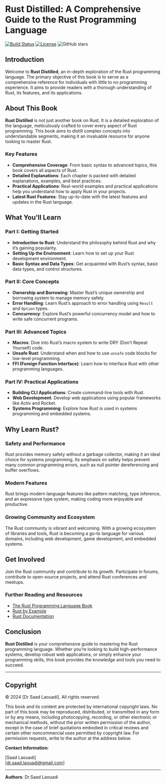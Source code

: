 # Rust Distilled: A Comprehensive Guide to the Rust Programming Language

[![Build Status](https://github.com/dr-saad-la/repo/actions/workflows/ci.yml/badge.svg)](https://github.com/dr-saad-la/repo/actions)
[![License](https://img.shields.io/github/license/dr-saad-la/repo.svg)](LICENSE)
![GitHub stars](https://img.shields.io/github/stars/dr-saad-la/repo?style=social)

## Introduction

Welcome to **Rust Distilled**, an in-depth exploration of the Rust programming language. The primary objective of this book is to serve as a comprehensive reference for individuals with little to no programming experience. It aims to provide readers with a thorough understanding of Rust, its features, and its applications.

## About This Book

**Rust Distilled** is not just another book on Rust. It is a detailed exploration of the language,
meticulously crafted to cover every aspect of Rust programming. This book aims to distill complex
concepts into understandable segments, making it an invaluable resource for anyone looking to master
Rust.

### Key Features

-   **Comprehensive Coverage**: From basic syntax to advanced topics, this book covers all aspects of
    Rust.
-   **Detailed Explanations**: Each chapter is packed with detailed explanations, examples, and best
    practices.
-   **Practical Applications**: Real-world examples and practical applications help you understand how
    to apply Rust in your projects.
-   **Latest Rust Features**: Stay up-to-date with the latest features and updates in the Rust language.

## What You'll Learn

### Part I: Getting Started

-   **Introduction to Rust**: Understand the philosophy behind Rust and why it’s gaining popularity.
-   **Setting Up the Environment**: Learn how to set up your Rust development environment.
-   **Basic Syntax and Data Types**: Get acquainted with Rust’s syntax, basic data types, and control
    structures.

### Part II: Core Concepts

-   **Ownership and Borrowing**: Master Rust’s unique ownership and borrowing system to manage memory
    safely.
-   **Error Handling**: Learn Rust’s approach to error handling using `Result` and `Option` types.
-   **Concurrency**: Explore Rust’s powerful concurrency model and how to write safe concurrent
    programs.

### Part III: Advanced Topics

-   **Macros**: Dive into Rust’s macro system to write DRY (Don’t Repeat Yourself) code.
-   **Unsafe Rust**: Understand when and how to use `unsafe` code blocks for low-level programming.
-   **FFI (Foreign Function Interface)**: Learn how to interface Rust with other programming languages.

### Part IV: Practical Applications

-   **Building CLI Applications**: Create command-line tools with Rust.
-   **Web Development**: Develop web applications using popular frameworks like Actix and Rocket.
-   **Systems Programming**: Explore how Rust is used in systems programming and embedded systems.

## Why Learn Rust?

### Safety and Performance

Rust provides memory safety without a garbage collector, making it an ideal choice for systems
programming. Its emphasis on safety helps prevent many common programming errors, such as null pointer
dereferencing and buffer overflows.

### Modern Features

Rust brings modern language features like pattern matching, type inference, and an expressive type
system, making coding more enjoyable and productive.

### Growing Community and Ecosystem

The Rust community is vibrant and welcoming. With a growing ecosystem of libraries and tools, Rust is
becoming a go-to language for various domains, including web development, game development, and
embedded systems.

## Get Involved

Join the Rust community and contribute to its growth. Participate in forums, contribute to open-source
projects, and attend Rust conferences and meetups.

### Further Reading and Resources

-   [The Rust Programming Language Book](https://doc.rust-lang.org/book/)
-   [Rust by Example](https://doc.rust-lang.org/rust-by-example/)
-   [Rust Documentation](https://doc.rust-lang.org/)

## Conclusion

**Rust Distilled** is your comprehensive guide to mastering the Rust programming language. Whether
you’re looking to build high-performance systems, develop robust web applications, or simply enhance
your programming skills, this book provides the knowledge and tools you need to succeed.

---

## Copyright

© 2024 [Dr Saad Laouadi]. All rights reserved.

This book and its content are protected by international copyright laws. No part of this book may be reproduced, distributed, or transmitted in any form or by any means, including photocopying, recording, or other electronic or mechanical methods, without the prior written permission of the author, except in the case of brief quotations embodied in critical reviews and certain other noncommercial uses permitted by copyright law. For permission requests, write to the author at the address below.

**Contact Information**:

[Saad Laouadi]  
[dr.saad.laouadi@gmail.com]

---

**Authors**: Dr.Saad Laouadi
